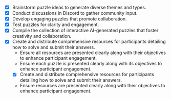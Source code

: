 - [x] Brainstorm puzzle ideas to generate diverse themes and types.
- [x] Conduct discussions in Discord to gather community input.
- [x] Develop engaging puzzles that promote collaboration.
- [x] Test puzzles for clarity and engagement.
- [x] Compile the collection of interactive AI-generated puzzles that foster creativity and collaboration.
- [x] Create and distribute comprehensive resources for participants detailing how to solve and submit their answers.
   - Ensure all resources are presented clearly along with their objectives to enhance participant engagement.
   - Ensure each puzzle is presented clearly along with its objectives to enhance participant engagement.
   - [x] Create and distribute comprehensive resources for participants detailing how to solve and submit their answers.
   - Ensure resources are presented clearly along with their objectives to enhance participant engagement.